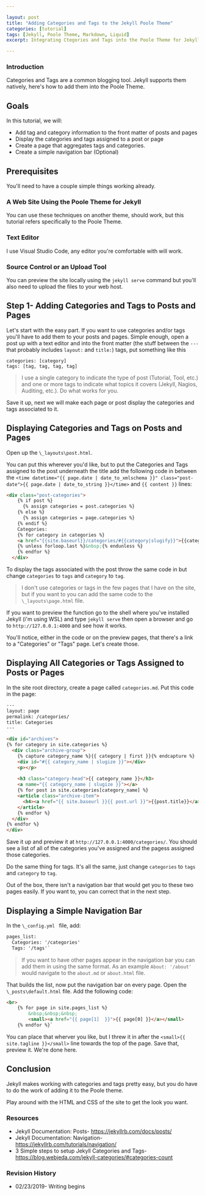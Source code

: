 ```yaml
---

layout: post
title: "Adding Categories and Tags to the Jekyll Poole Theme"
categories: [tutorial]
tags: [Jekyll, Poole Theme, Markdown, Liquid]
excerpt: Integrating Ctegories and Tags into the Poole Theme for Jekyll

---
```


### Introduction
Categories and Tags are a common blogging tool.  Jekyll supports them natively, here's how to add them into the Poole Theme.

## Goals
In this tutorial, we will:

* Add tag and category information to the front matter of posts and pages
* Display the categories and tags assigned to a post or page
* Create a page that aggregates tags and categories.
* Create a simple navigation bar (Optional)

## Prerequisites
You'll need to have a couple simple things working already.

### A Web Site Using the Poole Theme for Jekyll
You can use these techniques on another theme, should work, but this tutorial refers specifically to the Poole Theme.

### Text Editor
I use Visual Studio Code, any editor you're comfortable with will work.

### Source Control or an Upload Tool
You can preview the site locally using the `jekyll serve` command but you'll also need to upload the files to your web host.

## Step 1- Adding Categories and Tags to Posts and Pages

Let's start with the easy part.  If you want to use categories and/or tags you'll have to add them to your posts and pages.  Simple enough, open a post up with a text editor and into the front matter (the stuff between the `---` that probably includes `layout:` and `title:`) tags, put something like this

`categories: [category]`  
`tags: [tag, tag, tag, tag]`

> I use a single category to indicate the type of post (Tutorial, Tool, etc.) and one or more tags to indicate what topics it covers (Jekyll, Nagios, Auditing, etc.).  Do what works for you.

Save it up, next we will make each page or post display the categories and tags associated to it.

## Displaying Categories and Tags on Posts and Pages

Open up the `\_layouts\post.html`.

You can put this wherever you'd like, but to put the Categories and Tags assigned to the post underneath the title add the following code in between the `<time datetime="{{ page.date | date_to_xmlschema }}" class="post-date">{{ page.date | date_to_string }}</time>` and `{{ content }}` lines:

``` html 
<div class="post-categories">
    {% if post %}
      {% assign categories = post.categories %}
    {% else %}
      {% assign categories = page.categories %}
    {% endif %}
    Categories:
    {% for category in categories %}
    <a href="{{site.baseurl}}/categories/#{{category|slugify}}">{{category}}</a>
    {% unless forloop.last %}&nbsp;{% endunless %}
    {% endfor %}
  </div>
  ```

To display the tags associated with the post throw the same code in but change `categories` to `tags` and `category` to `tag`.

> I don't use categories or tags in the few pages that I have on the site, but if you want to you can add the same code to the `\_layouts\page.html` file.

If you want to preview the function go to the shell where you've installed Jekyll (i'm using WSL) and type `jekyll serve` then open a browser and go to `http://127.0.0.1:4000` and see how it works.

You'll notice, either in the code or on the preview pages, that there's a link to a "Categories" or "Tags" page.  Let's create those.

## Displaying All Categories or Tags Assigned to Posts or Pages

In the site root directory, create a page called `categories.md`.  Put this code in the page:

``` html
---
layout: page
permalink: /categories/
title: Categories
---

<div id="archives">
{% for category in site.categories %}
  <div class="archive-group">
    {% capture category_name %}{{ category | first }}{% endcapture %}
    <div id="#{{ category_name | slugize }}"></div>
    <p></p>
    
    <h3 class="category-head">{{ category_name }}</h3>
    <a name="{{ category_name | slugize }}"></a>
    {% for post in site.categories[category_name] %}
    <article class="archive-item">
      <h4><a href="{{ site.baseurl }}{{ post.url }}">{{post.title}}</a></h4>
    </article>
    {% endfor %}
  </div>
{% endfor %}
</div>
```

Save it up and preview it at `http://127.0.0.1:4000/categories/`.  You should see a list of all of the categories you've assigned and the pagess assigned those categories.

Do the same thing for tags.  It's all the same, just change `categories` to `tags` and `category` to `tag`.

Out of the box, there isn't a navigation bar that would get you to these two pages easily.  If you want to, you can correct that in the next step.

## Displaying a Simple Navigation Bar
In the `\_config.yml ` file, add:

``` html
pages_list:  
  Categories: '/categories'  
  Tags: '/tags'`
```
> If you want to have other pages appear in the navigation bar you can add them in using the same format.  As an example `About: '/about'` would navigate to the `about.md` or `about.html` file.

That builds the list, now put the navigation bar on every page.  Open the `\_posts\default.html` file.  Add the following code:

``` html
<br>
    {% for page in site.pages_list %}
        &nbsp;&nbsp;&nbsp;
        <small><a href="{{ page[1]  }}">{{ page[0] }}</a></small>
    {% endfor %}`
```
You can place that wherver you like, but I threw it in after the `<small>{{ site.tagline }}</small>` line towards the top of the page.  Save that, preview it.  We're done here.

## Conclusion
Jekyll makes working with categories and tags pretty easy, but you do have to do the work of adding it to the Poole theme.

Play around with the HTML and CSS of the site to get the look you want.

### Resources

* Jekyll Documentation: Posts- https://jekyllrb.com/docs/posts/
* Jekyll Documentation: Navigation- https://jekyllrb.com/tutorials/navigation/
* 3 Simple steps to setup Jekyll Categories and Tags- https://blog.webjeda.com/jekyll-categories/#categories-count

### Revision History
* 02/23/2019- Writing begins